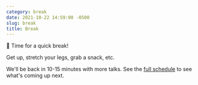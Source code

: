```yaml
---
category: break
date: 2021-10-22 14:59:00 -0500
slug: break
title: Break
---
```


🚶 Time for a quick break!

Get up, stretch your legs, grab a snack, etc.

We'll be back in 10-15 minutes with more talks. See the [full schedule](https://2021.djangocon.us/talks/) to see what's coming up next.